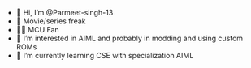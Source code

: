 - 👋 Hi, I’m @Parmeet-singh-13
- 🍿 Movie/series freak
- 🦸‍♂️ MCU Fan
- 👀 I’m interested in  AIML and probably in modding and using custom ROMs
- 🌱 I’m currently learning CSE with specialization AIML

<!---
Parmeet-singh-13/Parmeet-singh-13 is a ✨ special ✨ repository because its `README.md` (this file) appears on your GitHub profile.
You can click the Preview link to take a look at your changes.
--->
